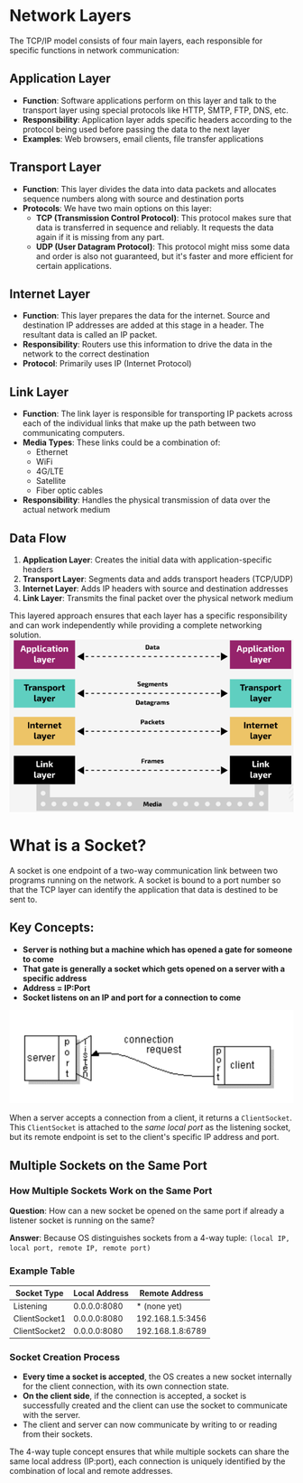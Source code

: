 # Network Layers

The TCP/IP model consists of four main layers, each responsible for specific functions in network communication:

## Application Layer
- **Function**: Software applications perform on this layer and talk to the transport layer using special protocols like HTTP, SMTP, FTP, DNS, etc.
- **Responsibility**: Application layer adds specific headers according to the protocol being used before passing the data to the next layer
- **Examples**: Web browsers, email clients, file transfer applications

## Transport Layer
- **Function**: This layer divides the data into data packets and allocates sequence numbers along with source and destination ports
- **Protocols**: We have two main options on this layer:
  - **TCP (Transmission Control Protocol)**: This protocol makes sure that data is transferred in sequence and reliably. It requests the data again if it is missing from any part.
  - **UDP (User Datagram Protocol)**: This protocol might miss some data and order is also not guaranteed, but it's faster and more efficient for certain applications.

## Internet Layer
- **Function**: This layer prepares the data for the internet. Source and destination IP addresses are added at this stage in a header. The resultant data is called an IP packet.
- **Responsibility**: Routers use this information to drive the data in the network to the correct destination
- **Protocol**: Primarily uses IP (Internet Protocol)

## Link Layer
- **Function**: The link layer is responsible for transporting IP packets across each of the individual links that make up the path between two communicating computers.
- **Media Types**: These links could be a combination of:
  - Ethernet
  - WiFi
  - 4G/LTE
  - Satellite
  - Fiber optic cables
- **Responsibility**: Handles the physical transmission of data over the actual network medium

## Data Flow
1. **Application Layer**: Creates the initial data with application-specific headers
2. **Transport Layer**: Segments data and adds transport headers (TCP/UDP)
3. **Internet Layer**: Adds IP headers with source and destination addresses
4. **Link Layer**: Transmits the final packet over the physical network medium

This layered approach ensures that each layer has a specific responsibility and can work independently while providing a complete networking solution.
![](/diagrams/networklayers.png)

# What is a Socket?

A socket is one endpoint of a two-way communication link between two programs running on the network. A socket is bound to a port number so that the TCP layer can identify the application that data is destined to be sent to.

## Key Concepts:
- **Server is nothing but a machine which has opened a gate for someone to come**
- **That gate is generally a socket which gets opened on a server with a specific address**
- **Address = IP:Port**
- **Socket listens on an IP and port for a connection to come**

![](/diagrams/clientserver.png)


When a server accepts a connection from a client, it returns a `ClientSocket`. This `ClientSocket` is attached to the *same local port* as the listening socket, but its remote endpoint is set to the client's specific IP address and port.

## Multiple Sockets on the Same Port
### How Multiple Sockets Work on the Same Port
**Question**: How can a new socket be opened on the same port if already a listener socket is running on the same?

**Answer**: Because OS distinguishes sockets from a 4-way tuple: `(local IP, local port, remote IP, remote port)`

### Example Table

| Socket Type | Local Address | Remote Address |
|-------------|---------------|----------------|
| Listening | 0.0.0.0:8080 | * (none yet) |
| ClientSocket1 | 0.0.0.0:8080 | 192.168.1.5:3456 |
| ClientSocket2 | 0.0.0.0:8080 | 192.168.1.8:6789 |

### Socket Creation Process
- **Every time a socket is accepted**, the OS creates a new socket internally for the client connection, with its own connection state.
- **On the client side**, if the connection is accepted, a socket is successfully created and the client can use the socket to communicate with the server.
- The client and server can now communicate by writing to or reading
from their sockets.

The 4-way tuple concept ensures that while multiple sockets can share the same local address (IP:port), each connection is uniquely identified by the combination of local and remote addresses.